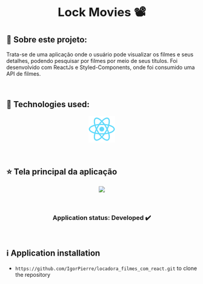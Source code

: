 ## **<h2 align="center"> Lock Movies 📽️</h2>**


## :pushpin: Sobre este projeto:
Trata-se de uma aplicação onde o usuário pode visualizar os filmes e seus detalhes, podendo pesquisar por filmes por meio de seus títulos. Foi desenvolvido com ReactJs e Styled-Components, onde foi consumido uma API de filmes.

<br>

## :rocket: Technologies used:
<p align="center">
  <img src="https://github.com/devicons/devicon/blob/master/icons/react/react-original.svg" alt="react"  width="70" height="70"/>
</p>
<br>

## :star: Tela principal da aplicação

<p align="center">
  <img src="./src/assets/fullsixe-movies.png"/>
</p>

<br>

<h3 align="center"> 
	Application status: Developed ✔️
</h3>
<br>

## :information_source: Application installation
- `https://github.com/IgorPierre/locadora_filmes_com_react.git` to clone the repository

<br>